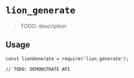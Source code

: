 # `lion_generate`

> TODO: description

## Usage

```
const lionGenerate = require('lion_generate');

// TODO: DEMONSTRATE API
```
